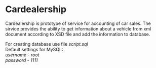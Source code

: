# Cardealership
Cardealership is prototype of service for accounting of car sales. The sirvice provides the ability to get information about a vehicle from xml document according to XSD file and add the information to database.

For creating database use file *script.sql*  
Default settings for MySQL:  
*username - root  
password - 1111*
